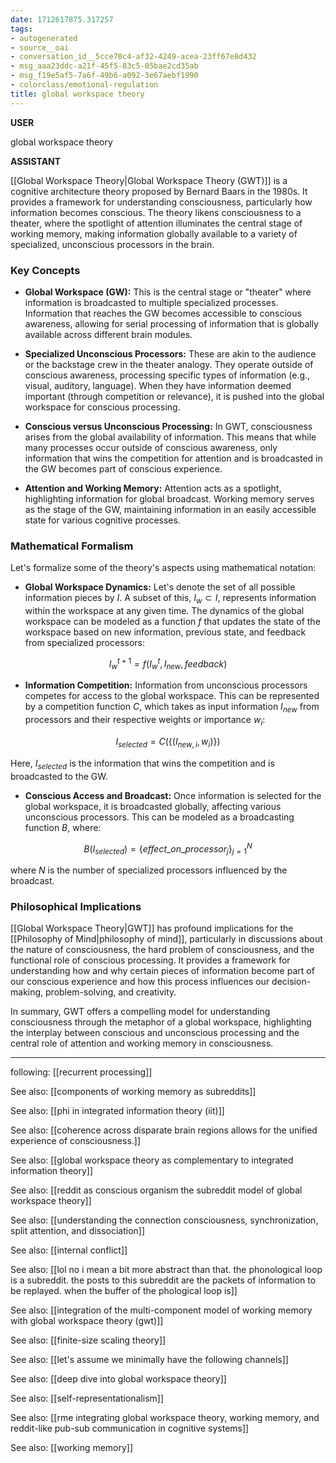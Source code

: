 ```yaml
---
date: 1712617875.317257
tags:
- autogenerated
- source__oai
- conversation_id__5cce70c4-af32-4249-acea-23ff67e8d432
- msg_aaa23ddc-a21f-45f5-83c5-05bae2cd35ab
- msg_f19e5af5-7a6f-49b6-a092-3e67aebf1990
- colorclass/emotional-regulation
title: global workspace theory
---
```


**USER**

global workspace theory


**ASSISTANT**

[[Global Workspace Theory|Global Workspace Theory (GWT)]] is a cognitive architecture theory proposed by Bernard Baars in the 1980s. It provides a framework for understanding consciousness, particularly how information becomes conscious. The theory likens consciousness to a theater, where the spotlight of attention illuminates the central stage of working memory, making information globally available to a variety of specialized, unconscious processors in the brain.

### Key Concepts

- **Global Workspace (GW):** This is the central stage or "theater" where information is broadcasted to multiple specialized processes. Information that reaches the GW becomes accessible to conscious awareness, allowing for serial processing of information that is globally available across different brain modules.

- **Specialized Unconscious Processors:** These are akin to the audience or the backstage crew in the theater analogy. They operate outside of conscious awareness, processing specific types of information (e.g., visual, auditory, language). When they have information deemed important (through competition or relevance), it is pushed into the global workspace for conscious processing.

- **Conscious versus Unconscious Processing:** In GWT, consciousness arises from the global availability of information. This means that while many processes occur outside of conscious awareness, only information that wins the competition for attention and is broadcasted in the GW becomes part of conscious experience.

- **Attention and Working Memory:** Attention acts as a spotlight, highlighting information for global broadcast. Working memory serves as the stage of the GW, maintaining information in an easily accessible state for various cognitive processes.

### Mathematical Formalism

Let's formalize some of the theory's aspects using mathematical notation:

- **Global Workspace Dynamics:** Let's denote the set of all possible information pieces by $I$. A subset of this, $I_w \subset I$, represents information within the workspace at any given time. The dynamics of the global workspace can be modeled as a function $f$ that updates the state of the workspace based on new information, previous state, and feedback from specialized processors:

$$I_{w}^{t+1} = f(I_w^t, I_{new}, feedback)$$

- **Information Competition:** Information from unconscious processors competes for access to the global workspace. This can be represented by a competition function $C$, which takes as input information $I_{new}$ from processors and their respective weights or importance $w_i$:

$$I_{selected} = C(\{(I_{new,i}, w_i)\})$$

Here, $I_{selected}$ is the information that wins the competition and is broadcasted to the GW.

- **Conscious Access and Broadcast:** Once information is selected for the global workspace, it is broadcasted globally, affecting various unconscious processors. This can be modeled as a broadcasting function $B$, where:

$$B(I_{selected}) = \{effect\_on\_processor_j\}_{j=1}^{N}$$

where $N$ is the number of specialized processors influenced by the broadcast.

### Philosophical Implications

[[Global Workspace Theory|GWT]] has profound implications for the [[Philosophy of Mind|philosophy of mind]], particularly in discussions about the nature of consciousness, the hard problem of consciousness, and the functional role of conscious processing. It provides a framework for understanding how and why certain pieces of information become part of our conscious experience and how this process influences our decision-making, problem-solving, and creativity.

In summary, GWT offers a compelling model for understanding consciousness through the metaphor of a global workspace, highlighting the interplay between conscious and unconscious processing and the central role of attention and working memory in consciousness.


---


following: [[recurrent processing]]

See also: [[components of working memory as subreddits]]


See also: [[phi in integrated information theory (iit)]]


See also: [[coherence across disparate brain regions allows for the unified experience of consciousness.]]


See also: [[global workspace theory as complementary to integrated information theory]]


See also: [[reddit as conscious organism the subreddit model of global workspace theory]]


See also: [[understanding the connection consciousness, synchronization, split attention, and dissociation]]


See also: [[internal conflict]]


See also: [[lol no i mean a bit more abstract than that. the phonological loop is a subreddit. the posts to this subreddit are the packets of information to be replayed. when the buffer of the phological loop is]]


See also: [[integration of the multi-component model of working memory with global workspace theory (gwt)]]


See also: [[finite-size scaling theory]]


See also: [[let's assume we minimally have the following channels]]


See also: [[deep dive into global workspace theory]]


See also: [[self-representationalism]]


See also: [[rme integrating global workspace theory, working memory, and reddit-like pub-sub communication in cognitive systems]]


See also: [[working memory]]